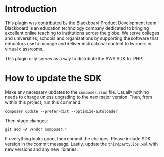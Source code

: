 # Introduction

This plugin was contributed by the Blackboard Product Development team.  Blackboard is an education technology company
dedicated to bringing excellent online teaching to institutions across the globe.  We serve colleges and universities,
schools and organizations by supporting the software that educators use to manage and deliver instructional content to
learners in virtual classrooms.

This plugin only serves as a way to distribute the AWS SDK for PHP.

# How to update the SDK

Make any necessary updates to the `composer.json` file.  Usually nothing needs to change unless upgrading to the next
major version.  Then, from within this project, run this command:

    composer update --prefer-dist --optimize-autoloader

Then stage changes:

    git add -A vendor composer.*

If everything looks good, then commit the changes.  Please include SDK version in the commit message.  Lastly,
update the `thirdpartylibs.xml` with new versions and any new libraries.
